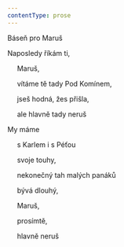 ```yaml
---
contentType: prose
---
```


Báseň pro Maruš

Naposledy říkám ti,

     Maruš,

     vítáme tě tady Pod Komínem,

     jseš hodná, žes přišla,

     ale hlavně tady neruš

My máme

     s Karlem i s Péťou

     svoje touhy,

     nekonečný tah malých panáků

     bývá dlouhý,

     Maruš,

     prosímtě,

     hlavně neruš
